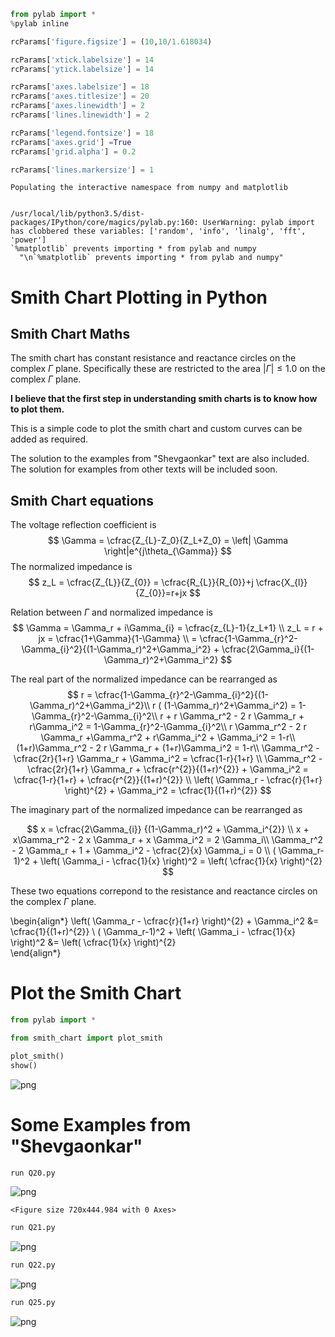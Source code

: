 

```python
from pylab import *
%pylab inline

rcParams['figure.figsize'] = (10,10/1.618034)

rcParams['xtick.labelsize'] = 14
rcParams['ytick.labelsize'] = 14

rcParams['axes.labelsize'] = 18
rcParams['axes.titlesize'] = 20
rcParams['axes.linewidth'] = 2
rcParams['lines.linewidth'] = 2

rcParams['legend.fontsize'] = 18
rcParams['axes.grid'] =True
rcParams['grid.alpha'] = 0.2

rcParams['lines.markersize'] = 1
```

    Populating the interactive namespace from numpy and matplotlib


    /usr/local/lib/python3.5/dist-packages/IPython/core/magics/pylab.py:160: UserWarning: pylab import has clobbered these variables: ['random', 'info', 'linalg', 'fft', 'power']
    `%matplotlib` prevents importing * from pylab and numpy
      "\n`%matplotlib` prevents importing * from pylab and numpy"


Smith Chart Plotting in Python
==============================

## Smith Chart Maths
The smith chart has constant resistance and reactance circles on the complex $\Gamma$  plane.
Specifically these are restricted to the area $|\Gamma|\le 1.0$ on the complex $\Gamma$ plane.

**I believe that the first step in understanding smith charts is to know how to plot them.**

This is a simple code to plot the smith chart and custom curves can be added as required.

The solution to the examples from "Shevgaonkar" text are also included.
The solution for examples from other texts will be included soon.


## Smith Chart equations

The voltage reflection coefficient is 
$$
\Gamma = \cfrac{Z_{L}-Z_0}{Z_L+Z_0} = \left| \Gamma \right|e^{j\theta_{\Gamma}}
$$
The normalized impedance is 
$$
z_L = \cfrac{Z_{L}}{Z_{0}} = \cfrac{R_{L}}{R_{0}}+j \cfrac{X_{l}}{Z_{0}}=r+jx
$$

Relation between $\Gamma$ and normalized impedance is 
$$
\Gamma =  \Gamma_r + i\Gamma_{i} = \cfrac{z_{L}-1}{z_L+1} \\
  z_L = r + jx = \cfrac{1+\Gamma}{1-\Gamma} \\
       = \cfrac{1-\Gamma_{r}^2-\Gamma_{i}^2}{(1-\Gamma_r)^2+\Gamma_i^2}
         + \cfrac{2\Gamma_i}{(1-\Gamma_r)^2+\Gamma_i^2}
$$

The real part of the normalized impedance can be rearranged as
$$
         r =
             \cfrac{1-\Gamma_{r}^2-\Gamma_{i}^2}{(1-\Gamma_r)^2+\Gamma_i^2}\\
         r ( (1-\Gamma_r)^2+\Gamma_i^2) =
            1-\Gamma_{r}^2-\Gamma_{i}^2\\
  r + r \Gamma_r^2 - 2 r \Gamma_r + r\Gamma_i^2 =
                     1-\Gamma_{r}^2-\Gamma_{i}^2\\
  r \Gamma_r^2 - 2 r \Gamma_r +\Gamma_r^2  + r\Gamma_i^2 + \Gamma_i^2
  = 1-r\\
   (1+r)\Gamma_r^2 - 2 r \Gamma_r  + (1+r)\Gamma_i^2 
           = 1-r\\
   \Gamma_r^2 - \cfrac{2r}{1+r}  \Gamma_r  + \Gamma_i^2 
           = \cfrac{1-r}{1+r} \\
  \Gamma_r^2 - \cfrac{2r}{1+r}  \Gamma_r + \cfrac{r^{2}}{(1+r)^{2}} + \Gamma_i^2 
           = \cfrac{1-r}{1+r} + \cfrac{r^{2}}{(1+r)^{2}} \\
  \left(  \Gamma_r - \cfrac{r}{1+r}  \right)^{2}  + \Gamma_i^2 
           = \cfrac{1}{(1+r)^{2}} 
$$

The imaginary part of the normalized impedance can be rearranged as

$$
  x = \cfrac{2\Gamma_{i}} {(1-\Gamma_r)^2 + \Gamma_i^{2}} \\
  x + x\Gamma_r^2 - 2 x \Gamma_r + x \Gamma_i^2 = 2 \Gamma_i\\
  \Gamma_r^2 - 2 \Gamma_r + 1 +  \Gamma_i^2 - \cfrac{2}{x} \Gamma_i = 0  \\
 ( \Gamma_r-1)^2 + \left( \Gamma_i - \cfrac{1}{x} \right)^2  = \left(
                                                               \cfrac{1}{x}
                                                               \right)^{2} 
$$



These two equations correpond to the resistance and reactance circles on the complex $\Gamma$ plane.
 

\begin{align*}
  \left(  \Gamma_r - \cfrac{r}{1+r}  \right)^{2}  + \Gamma_i^2 
  &= \cfrac{1}{(1+r)^{2}} \\
   ( \Gamma_r-1)^2 + \left( \Gamma_i - \cfrac{1}{x} \right)^2  &= \left(
                                                               \cfrac{1}{x}
                                                               \right)^{2}   
\end{align*}

# Plot the Smith Chart


```python
from pylab import *
```


```python
from smith_chart import plot_smith
```


```python
plot_smith()
show()
```


![png](output_8_0.png)


# Some Examples from "Shevgaonkar"


```python
run Q20.py
```


![png](output_10_0.png)



    <Figure size 720x444.984 with 0 Axes>



```python
run Q21.py
```


![png](output_11_0.png)



```python
run Q22.py
```


![png](output_12_0.png)



```python
run Q25.py
```


![png](output_13_0.png)



```python

```
